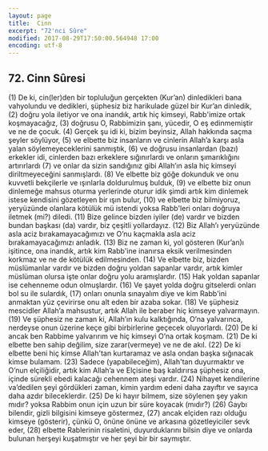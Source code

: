 ```yaml
---
layout: page
title:  Cinn
excerpt: "72'nci Sûre"
modified: 2017-08-29T17:50:00.564948 17:00
encoding: utf-8
---
```


## 72. Cinn Sûresi

(1) De ki, cin(ler)den bir topluluğun gerçekten (Kur’an) dinledikleri bana vahyolundu ve dedikleri, şüphesiz biz harikulade güzel bir Kur’an dinledik,
(2) doğru yola iletiyor ve ona inandık, artık hiç kimseyi, Rabb'imize ortak koşmayacağız,
(3) doğrusu O, Rabbimizin şanı, yücedir, O eş edinmemiştir ve ne de çocuk. 
(4) Gerçek şu idi ki, bizim beyinsiz, Allah hakkında saçma şeyler söylüyor, 
(5) ve elbette biz insanların ve cinlerin Allah’a karşı asla yalan  söylemeyeceklerini sanmıştık,
(6) ve doğrusu insanlardan (bazı) erkekler idi, cinlerden bazı erkeklere sığınırlardı ve onların şımarıklığını artırırlardı
(7) ve onlar da sizin sandığınız gibi Allah’ın asla hiç kimseyi  diriltmeyeceğini sanmışlardı.
(8) Ve elbette biz göğe dokunduk ve onu kuvvetli bekçilerle ve ışınlarla doldurulmuş bulduk, 
(9) ve elbette biz onun dinlemeğe mahsus oturma yerlerinde oturur idik şimdi artık kim dinlemek istese kendisini gözetleyen bir ışın bulur,
(10) ve elbette biz bilmiyoruz, yeryüzünde olanlara kötülük mü istendi yoksa Rabb'leri onları doğruya iletmek (mi?) diledi.
(11) Bize gelince bizden iyiler (de) vardır ve bizden bundan başkası (da) vardır, biz çeşitli yollardayız.
(12) Biz Allah’ı yeryüzünde asla aciz bırakamayacağımızı ve O’nu  kaçmakla asla aciz bırakamayacağımızı anladık.
(13) Biz ne zaman ki, yol gösteren (Kur’an)ı işitince, ona inandık, artık kim Rabb'ine inanırsa eksik verilmesinden korkmaz ve ne de kötülük edilmesinden.
(14) Ve elbette biz, bizden müslümanlar vardır ve bizden doğru yoldan sapanlar vardır, artık kimler müslüman olursa işte onlar doğru yolu aramışlardır.
(15) Hak yoldan sapanlar ise cehenneme odun olmuşlardır.
(16) Ve şayet yolda doğru gitselerdi onları bol su ile sulardık,
(17) onları onunla sınayalım diye ve kim Rabb'ini anmaktan yüz çevirirse onu alt eden bir azaba sokar.
(18) Ve şüphesiz mescidler Allah’a mahsustur, artık Allah ile beraber hiç kimseye yalvarmayın.
(19) Ve şüphesiz ne zaman ki, Allah’ın kulu kalktığında, O’na yalvarınca, nerdeyse onun üzerine keçe gibi birbirlerine geçecek oluyorlardı.
(20) De ki ancak ben Rabbime yalvarırım ve hiç kimseyi O’na ortak koşmam.
(21) De ki elbette ben sahip değilim, size zarar(vermeye) ve ne de akıl.
(22) De ki elbette beni hiç kimse Allah'tan kurtaramaz ve asla ondan başka sığınacak kimse bulamam.
(23) Sadece (yapabileceğim), Allah'tan duyurmaktır ve O’nun elçiliğidir, artık kim Allah’a ve Elçisine baş kaldırırsa şüphesiz ona, içinde sürekli ebedi kalacağı cehennem ateşi vardır.
(24) Nihayet kendilerine va’dedilen şeyi gördükleri zaman, kimin yardım edeni daha zayıftır ve sayıca daha azdır bileceklerdir. 
(25) De ki hayır bilmem, size söylenen şey yakın mıdır? yoksa Rabbim onun için uzun bir süre koyacak (mıdır?)
(26) Gaybı bilendir, gizli bilgisini kimseye göstermez,
(27) ancak elçiden razı olduğu kimseye (gösterir), çünkü O, önüne önüne ve arkasına gözetleyiciler sevk eder,
(28) elbette Rablerinin risaletini, duyurduklarını bilsin diye ve onlarda bulunan herşeyi kuşatmıştır ve her şeyi bir bir saymıştır.
